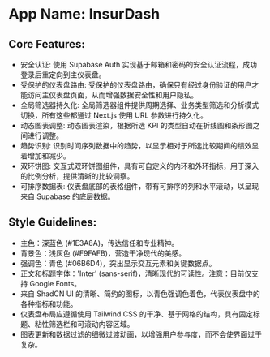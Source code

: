 # **App Name**: InsurDash

## Core Features:

- 安全认证: 使用 Supabase Auth 实现基于邮箱和密码的安全认证流程，成功登录后重定向到主仪表盘。
- 受保护的仪表盘路由: 受保护的仪表盘路由，确保只有经过身份验证的用户才能访问主仪表盘页面，从而增强数据安全性和用户隐私。
- 全局筛选器持久化: 全局筛选器组件提供周期选择、业务类型筛选和分析模式切换，所有这些都通过 Next.js 使用 URL 参数进行持久化。
- 动态图表调整: 动态图表渲染，根据所选 KPI 的类型自动在折线图和条形图之间进行调整。
- 趋势识别: 识别时间序列数据中的趋势，以显示相对于所选比较期间的绩效显着增加和减少。
- 双环饼图: 交互式双环饼图组件，具有可自定义的内环和外环指标，用于深入的比例分析，提供清晰的比较洞察。
- 可排序数据表: 仪表盘底部的表格组件，带有可排序的列和水平滚动，以呈现来自 Supabase 的底层数据。

## Style Guidelines:

- 主色：深蓝色 (#1E3A8A)，传达信任和专业精神。
- 背景色：浅灰色 (#F9FAFB)，营造干净现代的美感。
- 强调色：青色 (#06B6D4)，突出显示交互元素和关键数据点。
- 正文和标题字体：'Inter' (sans-serif)，清晰现代的可读性。注意：目前仅支持 Google Fonts。
- 来自 ShadCN UI 的清晰、简约的图标，以青色强调色着色，代表仪表盘中的各种指标和功能。
- 仪表盘布局应遵循使用 Tailwind CSS 的干净、基于网格的结构，具有固定标题、粘性筛选栏和可滚动内容区域。
- 图表更新和数据过滤的细微过渡动画，以增强用户参与度，而不会使界面过于复杂。